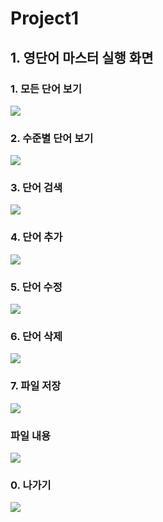 # Project1

## 1. 영단어 마스터 실행 화면

### 1. 모든 단어 보기
<img src='https://github.com/Y-eseong/Project1/blob/1cd6296873fcfb0541dd4f7907a6335977ba0278/screenshot/%EC%98%81%EB%8B%A8%EC%96%B4%20%EC%A1%B0%ED%9A%8C.png'>

### 2. 수준별 단어 보기
<img src='https://github.com/Y-eseong/Project1/blob/349dc17f2c3666faa01a1f14ea439c21867f6e03/screenshot/%EC%98%81%EB%8B%A8%EC%96%B4%20%EC%88%98%EC%A4%80%EB%B3%84%20%EB%8B%A8%EC%96%B4%20%EA%B2%80%EC%83%89.png'>

### 3. 단어 검색
<img src='https://github.com/Y-eseong/Project1/blob/349dc17f2c3666faa01a1f14ea439c21867f6e03/screenshot/%EC%98%81%EB%8B%A8%EC%96%B4%20%EB%8B%A8%EC%96%B4%20%EA%B2%80%EC%83%89.png'>

### 4. 단어 추가
<img src='https://github.com/Y-eseong/Project1/blob/3957236fd58dc13494c6b7e57db9e4f7e5dc3204/screenshot/%EC%98%81%EB%8B%A8%EC%96%B4%20%EC%B6%94%EA%B0%80.png'>

### 5. 단어 수정
<img src='https://github.com/Y-eseong/Project1/blob/349dc17f2c3666faa01a1f14ea439c21867f6e03/screenshot/%EC%98%81%EB%8B%A8%EC%96%B4%20%EC%88%98%EC%A0%95.png'>

### 6. 단어 삭제
<img src='https://github.com/Y-eseong/Project1/blob/349dc17f2c3666faa01a1f14ea439c21867f6e03/screenshot/%EC%98%81%EB%8B%A8%EC%96%B4%20%EC%82%AD%EC%A0%9C.png'>

### 7. 파일 저장
<img src='https://github.com/Y-eseong/Project1/blob/349dc17f2c3666faa01a1f14ea439c21867f6e03/screenshot/%EC%98%81%EB%8B%A8%EC%96%B4%20%EC%A0%80%EC%9E%A5.png'>

### 파일 내용
<img src='https://github.com/Y-eseong/Project1/blob/fb497c44eddc088ca514b116a421651946ef14b9/screenshot/%EC%98%81%EB%8B%A8%EC%96%B4%20txt.png'>

### 0. 나가기
<img src='https://github.com/Y-eseong/Project1/blob/62c706944c350ce73101127ade049cfef90f20de/screenshot/%EC%98%81%EB%8B%A8%EC%96%B4%20%EB%82%98%EA%B0%80%EA%B8%B0.png'>
